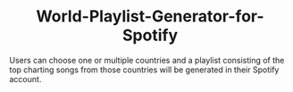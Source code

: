 <h1 align = "center"> World-Playlist-Generator-for-Spotify </h1>


Users can choose one or multiple countries and a playlist consisting of the top charting songs from those countries will be generated in their Spotify account.
